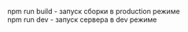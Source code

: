 npm run build - запуск сборки в production режиме<br/>
npm run dev - запуск сервера в dev режиме<br/>
